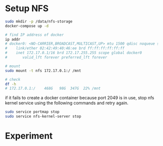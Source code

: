 
# Setup NFS

```sh
sudo mkdir -p /data/nfs-storage
docker-compose up -d

# find IP address of docker
ip addr
# docker0: <NO-CARRIER,BROADCAST,MULTICAST,UP> mtu 1500 qdisc noqueue state DOWN group default 
#    link/ether 02:42:49:40:46:ee brd ff:ff:ff:ff:ff:ff
#    inet 172.17.0.1/16 brd 172.17.255.255 scope global docker0
#       valid_lft forever preferred_lft forever

# mount
sudo mount -t nfs 172.17.0.1:/ /mnt

# check
df -h
# 172.17.0.1:/    468G   98G  347G  22% /mnt
```

if it fails to create a docker container because port 2049 is in use, stop nfs kernel service using the following commands and retry again.

```sh
sudo service portmap stop
sudo service nfs-kernel-server stop
```

# Experiment
